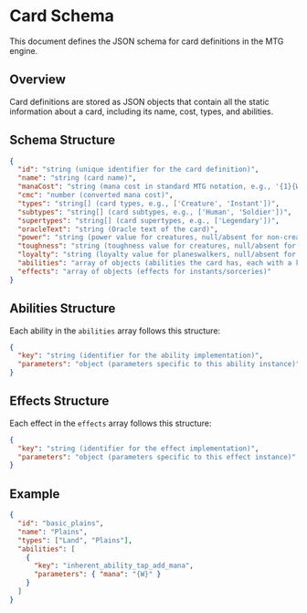 # Card Schema

This document defines the JSON schema for card definitions in the MTG engine.

## Overview

Card definitions are stored as JSON objects that contain all the static information about a card, including its name, cost, types, and abilities.

## Schema Structure

```json
{
  "id": "string (unique identifier for the card definition)",
  "name": "string (card name)",
  "manaCost": "string (mana cost in standard MTG notation, e.g., '{1}{W}{W}')",
  "cmc": "number (converted mana cost)",
  "types": "string[] (card types, e.g., ['Creature', 'Instant'])",
  "subtypes": "string[] (card subtypes, e.g., ['Human', 'Soldier'])",
  "supertypes": "string[] (card supertypes, e.g., ['Legendary'])",
  "oracleText": "string (Oracle text of the card)",
  "power": "string (power value for creatures, null/absent for non-creatures)",
  "toughness": "string (toughness value for creatures, null/absent for non-creatures)",
  "loyalty": "string (loyalty value for planeswalkers, null/absent for non-planeswalkers)",
  "abilities": "array of objects (abilities the card has, each with a key and parameters)",
  "effects": "array of objects (effects for instants/sorceries)"
}
```

## Abilities Structure

Each ability in the `abilities` array follows this structure:

```json
{
  "key": "string (identifier for the ability implementation)",
  "parameters": "object (parameters specific to this ability instance)"
}
```

## Effects Structure

Each effect in the `effects` array follows this structure:

```json
{
  "key": "string (identifier for the effect implementation)",
  "parameters": "object (parameters specific to this effect instance)"
}
```

## Example

```json
{
  "id": "basic_plains",
  "name": "Plains",
  "types": ["Land", "Plains"],
  "abilities": [
    {
      "key": "inherent_ability_tap_add_mana",
      "parameters": { "mana": "{W}" }
    }
  ]
}
```